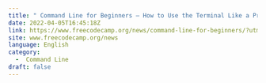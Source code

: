 ```yaml
---
title: " Command Line for Beginners – How to Use the Terminal Like a Pro "
date: 2022-04-05T16:45:18Z
link: https://www.freecodecamp.org/news/command-line-for-beginners/?utm_medium=RSS&utm_source=news.12bit.vn
site: www.freecodecamp.org/news
language: English
category:
  -  Command Line 
draft: false
---
```

